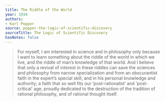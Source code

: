 ```yaml
---
title: The Riddle of the World
year: 1934
authors:
- Karl Popper
source: popper-the-logic-of-scientific-discovery
sourceTitle: The Logic of Scientific Discovery
hasNotes: false
---
```


> For myself, I am interested in science and in philosophy only because
>   I want to learn something about the riddle of the world in which we live,
>   and the riddle of man’s knowledge of that world.
> And I believe that only a revival of interest in these riddles can save the sciences and philosophy from
>   narrow specialization and from an obscurantist faith in the expert’s special skill,
>   and in his personal knowledge and authority;
>   a faith that so well fits our ‘post-rationalist’ and ‘post-critical’ age,
>   proudly dedicated to the destruction of the tradition of rational philosophy, and of rational thought itself.
